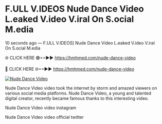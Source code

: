 # F.ULL V.IDEOS Nude Dance Video L.eaked V.ideo V.iral On S.ocial M.edia

10 seconds ago — F.ULL V.IDEOS] Nude Dance Video L.eaked V.ideo V.iral On S.ocial M.edia

🌐 CLICK HERE 🟢==►► https://hmhmed.com/nude-dance-video

🔴 CLICK HERE 🌐==►► https://hmhmed.com/nude-dance-video

[![Nude Dance Video](https://i.imgur.com/dJHk4Zq.gif)](https://hmhmed.com/nude-dance-video)

Nude Dance Video video took the internet by storm and amazed viewers on various social media platforms. Nude Dance Video, a young and talented digital creator, recently became famous thanks to this interesting video.

Nude Dance Video video instagram

Nude Dance Video video official twitter